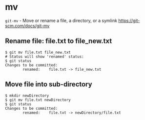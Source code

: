 # mv

`git-mv` - Move or rename a file, a directory, or a symlink
https://git-scm.com/docs/git-mv

## Rename file: file.txt to file_new.txt
```
$ git mv file.txt file_new.txt
# Status will show 'renamed' status:
$ git status
Changes to be committed:
        renamed:    file.txt -> file_new.txt
```

## Move file into sub-directory
```
$ mkdir newDirectory
$ git mv file.txt newDirectory
$ git status
Changes to be committed:
        renamed:    file.txt -> newDirectory/file.txt
```
